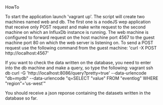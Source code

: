 HowTo

To start the application launch 'vagrant up'.
The script will create two machines named web and db. The first one is a nodeJS wep application that receive only POST request and make write request to the second machine on which an InfluxDb instance is running.
The web machine is configured to forward request on the host machine port 4567 to the guest machine port 80 on which the web server is listening on.
To send a POST request use the following command from the guest machine:
'curl -X POST http://localhost:4567'

If you want to check the data written on the database, you need to enter into the db machine and make a query, so type the following:
vagrant ssh db
curl -G 'http://localhost:8086/query?pretty=true' --data-urlencode "db=mydb" --data-urlencode "q=SELECT \"value\" FROM \"eventlog\" WHERE \"region\"='us-west'"

You should receive a json reponse containing the datasets written in the database so far.
